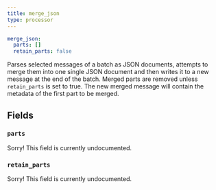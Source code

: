 ```yaml
---
title: merge_json
type: processor
---
```


```yaml
merge_json:
  parts: []
  retain_parts: false
```

Parses selected messages of a batch as JSON documents, attempts to merge them
into one single JSON document and then writes it to a new message at the end of
the batch. Merged parts are removed unless `retain_parts` is set to
true. The new merged message will contain the metadata of the first part to be
merged.

## Fields

### `parts`

Sorry! This field is currently undocumented.

### `retain_parts`

Sorry! This field is currently undocumented.

